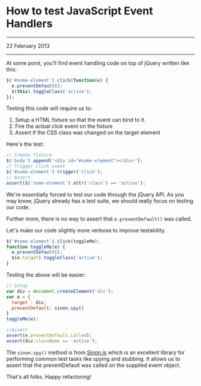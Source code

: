 # How to test JavaScript Event Handlers

---

<PubDate>22 February 2013</PubDate>

---

At some point, you'll find event handling code on top of jQuery written like this:

```javascript
$('#some-element').click(function(e) {
  e.preventDefault();
  $(this).toggleClass('active');
});
```

Testing this code will require us to:

1. Setup a HTML fixture so that the event can bind to it.
2. Fire the actual click event on the fixture
3. Assert if the CSS class was changed on the target element

Here's the test:

```javascript
// Create fixture
$('body').append('<div id="#some-element"></div>');
// Trigger click event
$('#some-element').trigger('click');
// Assert
assert($('some-element').attr('class') == 'active');
```

We're essentially forced to test our code through the jQuery API. As you may know, jQuery already has a test suite, we should really focus on testing our code.

Further more, there is no way to assert that `e.preventDefault()` was called.

Let's make our code slightly more verbose to improve testability.

```javascript
$('#some-element').click(toggleMe);
function toggleMe(e) {
  e.preventDefault();
  $(e.target).toggleClass('active');
}
```

Testing the above will be easier:

```javascript
// Setup
var div = document.createElement('div');
var e = {
  target : div,
  preventDefault: sinon.spy()
}
toggleMe(e);

//Assert
assert(e.preventDefault.called);
assert(div.className == 'active');
```

The `sinon.spy()` method is from [Sinon.js](https://sinonjs.org/) which is an excellent library for performing common test tasks like spying and stubbing. It allows us to assert that the preventDefault was called on the supplied event object.

That's all folks. Happy refactoring!
